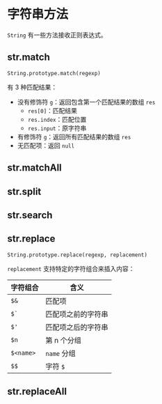 # 字符串方法

`String` 有一些方法接收正则表达式。

## str.match

`String.prototype.match(regexp)`

有 3 种匹配结果：

- 没有修饰符 `g`：返回包含第一个匹配结果的数组 `res`
  - `res[0]`：匹配结果
  - `res.index`：匹配位置
  - `res.input`：原字符串
- 有修饰符 `g`：返回所有匹配结果的数组 `res`
- 无匹配项：返回 `null`

## str.matchAll

## str.split

## str.search

## str.replace

`String.prototype.replace(regexp, replacement)`

`replacement` 支持特定的字符组合来插入内容：

| 字符组合  | 含义               |
| --------- | ------------------ |
| `$&`      | 匹配项             |
| `` $` ``  | 匹配项之前的字符串 |
| `$'`      | 匹配项之后的字符串 |
| `$n`      | 第 n 个分组        |
| `$<name>` | `name` 分组        |
| `$$`      | 字符 `$`           |

## str.replaceAll

